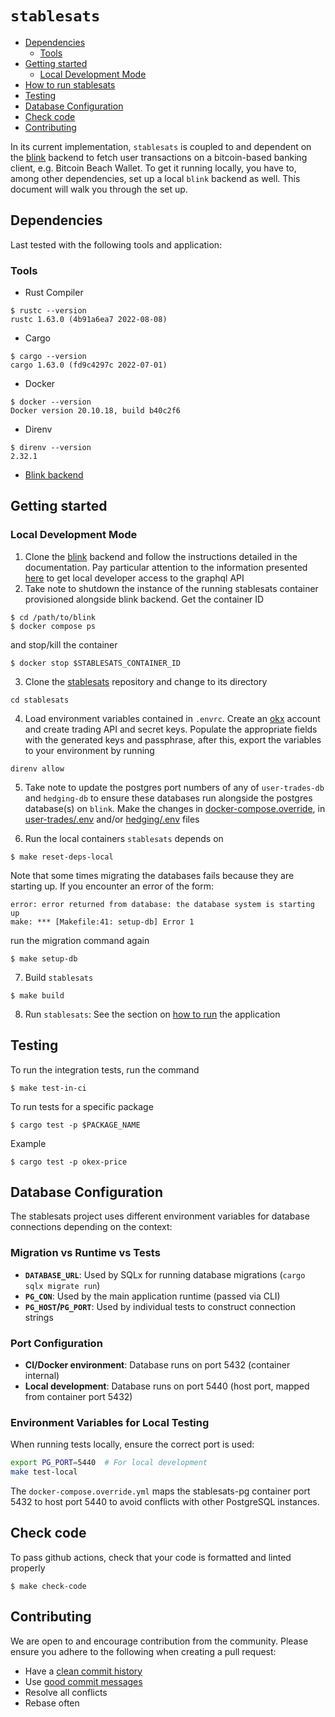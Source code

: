 # `stablesats`
- [Dependencies](#dependencies)
    - [Tools](#tools)
- [Getting started](#getting-started)
    - [Local Development Mode](#local-development-mode)
- [How to run stablesats](#how-to-run-stablesats)
- [Testing](#testing)
- [Database Configuration](#database-configuration)
- [Check code](#check-code)
- [Contributing](#contributing)

In its current implementation, `stablesats` is coupled to and dependent on the [blink](https://github.com/blinkbitcoin/blink) backend to fetch user transactions on a bitcoin-based banking client, e.g. Bitcoin Beach Wallet. To get it running locally, you have to, among other dependencies, set up a local `blink` backend as well. This document will walk you through the set up.

## Dependencies
Last tested with the following tools and application:
### Tools
- Rust Compiler
```
$ rustc --version
rustc 1.63.0 (4b91a6ea7 2022-08-08)
```
- Cargo
```
$ cargo --version
cargo 1.63.0 (fd9c4297c 2022-07-01)
```
- Docker
```
$ docker --version
Docker version 20.10.18, build b40c2f6
```
- Direnv
```
$ direnv --version
2.32.1
```
- [Blink backend](https://github.com/blinkbitcoin/blink)

## Getting started
### Local Development Mode
1. Clone the [blink](https://github.com/blinkbitcoin/blink) backend and follow the instructions detailed in the documentation. Pay particular attention to the information presented [here](https://github.com/blinkbitcoin/blink/blob/main/src/graphql/docs/README.md) to get local developer access to the graphql API
2. Take note to shutdown the instance of the running stablesats container provisioned alongside blink backend. Get the container ID
```
$ cd /path/to/blink
$ docker compose ps
```
and stop/kill the container
```
$ docker stop $STABLESATS_CONTAINER_ID
```
3. Clone the [stablesats](https://github.com/blinkbitcoin/stablesats-rs) repository and change to its directory
```
cd stablesats
```
4. Load environment variables contained in `.envrc`. Create an [okx]() account and create trading API and secret keys. Populate the appropriate fields with the generated keys and passphrase, after this, export the variables to your environment by running
```
direnv allow
```
5. Take note to update the postgres port numbers of any of `user-trades-db` and `hedging-db` to ensure these databases run alongside the postgres database(s) on `blink`. Make the changes in [docker-compose.override](docker-compose.override.yml), in [user-trades/.env](.user-trades/.env) and/or [hedging/.env](.user-trades/.env) files

6. Run the local containers `stablesats` depends on
```
$ make reset-deps-local
```

Note that some times migrating the databases fails because they are starting up. If you encounter an error of the form:
```
error: error returned from database: the database system is starting up
make: *** [Makefile:41: setup-db] Error 1
```
run the migration command again
```
$ make setup-db
```
7. Build `stablesats`
```
$ make build
```
8. Run `stablesats`: See the section on [how to run](#how-to-run-stablesats) the application

## Testing
To run the integration tests, run the command
```
$ make test-in-ci
```
To run tests for a specific package
```
$ cargo test -p $PACKAGE_NAME
```
Example
```
$ cargo test -p okex-price
```

## Database Configuration

The stablesats project uses different environment variables for database connections depending on the context:

### Migration vs Runtime vs Tests
- **`DATABASE_URL`**: Used by SQLx for running database migrations (`cargo sqlx migrate run`)
- **`PG_CON`**: Used by the main application runtime (passed via CLI)
- **`PG_HOST`/`PG_PORT`**: Used by individual tests to construct connection strings

### Port Configuration
- **CI/Docker environment**: Database runs on port 5432 (container internal)
- **Local development**: Database runs on port 5440 (host port, mapped from container port 5432)

### Environment Variables for Local Testing
When running tests locally, ensure the correct port is used:
```bash
export PG_PORT=5440  # For local development
make test-local
```

The `docker-compose.override.yml` maps the stablesats-pg container port 5432 to host port 5440 to avoid conflicts with other PostgreSQL instances.

## Check code
To pass github actions, check that your code is formatted and linted properly
```
$ make check-code
```
## Contributing
We are open to and encourage contribution from the community. Please ensure you adhere to the following when creating a pull request:
- Have a [clean commit history](https://medium.com/@catalinaturlea/clean-git-history-a-step-by-step-guide-eefc0ad8696d)
- Use [good commit messages](https://tbaggery.com/2008/04/19/a-note-about-git-commit-messages.html)
- Resolve all conflicts
- Rebase often
